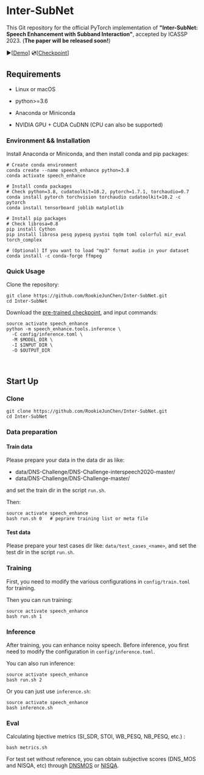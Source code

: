 # Inter-SubNet

This Git repository for the official PyTorch implementation of **"Inter-SubNet: Speech Enhancement with Subband Interaction"**,  accepted by ICASSP 2023. (**The paper will be released soon!**)

▶[[Demo](https://rookiejunchen.github.io/Inter-SubNet_demo/)] 💿[[Checkpoint](https://drive.google.com/file/d/1j9jdXRxPhXLE93XlYppCQtcOqMOJNjdt/view?usp=sharing)]



## Requirements

- Linux or macOS 

- python>=3.6

- Anaconda or Miniconda

- NVIDIA GPU + CUDA CuDNN (CPU can also be supported)



### Environment && Installation

Install Anaconda or Miniconda, and then install conda and pip packages:

```shell
# Create conda environment
conda create --name speech_enhance python=3.8
conda activate speech_enhance

# Install conda packages
# Check python=3.8, cudatoolkit=10.2, pytorch=1.7.1, torchaudio=0.7
conda install pytorch torchvision torchaudio cudatoolkit=10.2 -c pytorch
conda install tensorboard joblib matplotlib

# Install pip packages
# Check librosa=0.8
pip install Cython
pip install librosa pesq pypesq pystoi tqdm toml colorful mir_eval torch_complex

# (Optional) If you want to load "mp3" format audio in your dataset
conda install -c conda-forge ffmpeg
```



### Quick Usage

Clone the repository:

```shell
git clone https://github.com/RookieJunChen/Inter-SubNet.git
cd Inter-SubNet
```

Download the [pre-trained checkpoint](https://drive.google.com/file/d/1j9jdXRxPhXLE93XlYppCQtcOqMOJNjdt/view?usp=sharing), and input commands:

```shell
source activate speech_enhance
python -m speech_enhance.tools.inference \
  -C config/inference.toml \
  -M $MODEL_DIR \
  -I $INPUT_DIR \
  -O $OUTPUT_DIR
```

<br/> 

## Start Up

### Clone

```shell
git clone https://github.com/RookieJunChen/Inter-SubNet.git
cd Inter-SubNet
```



### Data preparation

#### Train data

Please prepare your data in the data dir as like:

- data/DNS-Challenge/DNS-Challenge-interspeech2020-master/
- data/DNS-Challenge/DNS-Challenge-master/

and set the train dir in the script `run.sh`.

Then:

```shell
source activate speech_enhance
bash run.sh 0   # peprare training list or meta file
```

#### Test data

Please prepare your test cases dir like: `data/test_cases_<name>`, and set the test dir in the script `run.sh`.



### Training

First, you need to modify the various configurations in `config/train.toml` for training.

Then you can run training:

```shell
source activate speech_enhance
bash run.sh 1   
```



### Inference

After training, you can enhance noisy speech.  Before inference, you first need to modify the configuration in `config/inference.toml`.

You can also run inference:

```shell
source activate speech_enhance
bash run.sh 2
```

Or you can just use `inference.sh`:

```shell
source activate speech_enhance
bash inference.sh
```





### Eval

Calculating bjective metrics (SI_SDR, STOI, WB_PESQ, NB_PESQ, etc.) :

```shell
bash metrics.sh
```

For test set without reference, you can obtain subjective scores (DNS_MOS and  NISQA, etc) through [DNSMOS](https://github.com/RookieJunChen/dns_mos_calculate) or [NISQA](https://github.com/RookieJunChen/my_NISQA).


